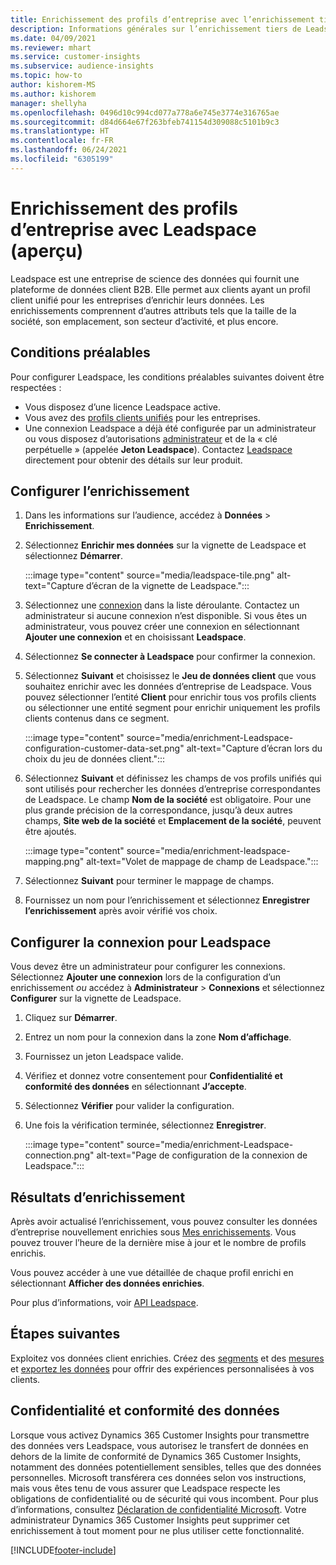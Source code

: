 ```yaml
---
title: Enrichissement des profils d’entreprise avec l’enrichissement tiers de Leadspace
description: Informations générales sur l’enrichissement tiers de Leadspace.
ms.date: 04/09/2021
ms.reviewer: mhart
ms.service: customer-insights
ms.subservice: audience-insights
ms.topic: how-to
author: kishorem-MS
ms.author: kishorem
manager: shellyha
ms.openlocfilehash: 0496d10c994cd077a778a6e745e3774e316765ae
ms.sourcegitcommit: d84d664e67f263bfeb741154d309088c5101b9c3
ms.translationtype: HT
ms.contentlocale: fr-FR
ms.lasthandoff: 06/24/2021
ms.locfileid: "6305199"
---
```

# <a name="enrichment-of-company-profiles-with-leadspace-preview"></a>Enrichissement des profils d’entreprise avec Leadspace (aperçu)

Leadspace est une entreprise de science des données qui fournit une plateforme de données client B2B. Elle permet aux clients ayant un profil client unifié pour les entreprises d’enrichir leurs données. Les enrichissements comprennent d’autres attributs tels que la taille de la société, son emplacement, son secteur d’activité, et plus encore.

## <a name="prerequisites"></a>Conditions préalables

Pour configurer Leadspace, les conditions préalables suivantes doivent être respectées :

- Vous disposez d’une licence Leadspace active.
- Vous avez des [profils clients unifiés](customer-profiles.md) pour les entreprises.
- Une connexion Leadspace a déjà été configurée par un administrateur ou vous disposez d’autorisations [administrateur](permissions.md#administrator) et de la « clé perpétuelle » (appelée **Jeton Leadspace**). Contactez [Leadspace](https://www.leadspace.com/products/leadspace-on-demand/) directement pour obtenir des détails sur leur produit.

## <a name="configure-the-enrichment"></a>Configurer l’enrichissement

1. Dans les informations sur l’audience, accédez à **Données** > **Enrichissement**.

1. Sélectionnez **Enrichir mes données** sur la vignette de Leadspace et sélectionnez **Démarrer**.

   :::image type="content" source="media/leadspace-tile.png" alt-text="Capture d’écran de la vignette de Leadspace.":::

1. Sélectionnez une [connexion](connections.md) dans la liste déroulante. Contactez un administrateur si aucune connexion n’est disponible. Si vous êtes un administrateur, vous pouvez créer une connexion en sélectionnant **Ajouter une connexion** et en choisissant **Leadspace**. 

1. Sélectionnez **Se connecter à Leadspace** pour confirmer la connexion.

1. Sélectionnez **Suivant** et choisissez le **Jeu de données client** que vous souhaitez enrichir avec les données d’entreprise de Leadspace. Vous pouvez sélectionner l’entité **Client** pour enrichir tous vos profils clients ou sélectionner une entité segment pour enrichir uniquement les profils clients contenus dans ce segment.

    :::image type="content" source="media/enrichment-Leadspace-configuration-customer-data-set.png" alt-text="Capture d’écran lors du choix du jeu de données client.":::

1. Sélectionnez **Suivant** et définissez les champs de vos profils unifiés qui sont utilisés pour rechercher les données d’entreprise correspondantes de Leadspace. Le champ **Nom de la société** est obligatoire. Pour une plus grande précision de la correspondance, jusqu’à deux autres champs, **Site web de la société** et **Emplacement de la société**, peuvent être ajoutés.

   :::image type="content" source="media/enrichment-leadspace-mapping.png" alt-text="Volet de mappage de champ de Leadspace.":::

1. Sélectionnez **Suivant** pour terminer le mappage de champs.

1. Fournissez un nom pour l’enrichissement et sélectionnez **Enregistrer l’enrichissement** après avoir vérifié vos choix.


## <a name="configure-the-connection-for-leadspace"></a>Configurer la connexion pour Leadspace 

Vous devez être un administrateur pour configurer les connexions. Sélectionnez **Ajouter une connexion** lors de la configuration d’un enrichissement *ou* accédez à **Administrateur** > **Connexions** et sélectionnez **Configurer** sur la vignette de Leadspace.

1. Cliquez sur **Démarrer**. 

1. Entrez un nom pour la connexion dans la zone **Nom d’affichage**.

1. Fournissez un jeton Leadspace valide.

1. Vérifiez et donnez votre consentement pour **Confidentialité et conformité des données** en sélectionnant **J’accepte**.

1. Sélectionnez **Vérifier** pour valider la configuration.

1. Une fois la vérification terminée, sélectionnez **Enregistrer**.
   
   :::image type="content" source="media/enrichment-Leadspace-connection.png" alt-text="Page de configuration de la connexion de Leadspace.":::

## <a name="enrichment-results"></a>Résultats d’enrichissement

Après avoir actualisé l’enrichissement, vous pouvez consulter les données d’entreprise nouvellement enrichies sous [Mes enrichissements](enrichment-hub.md). Vous pouvez trouver l’heure de la dernière mise à jour et le nombre de profils enrichis.

Vous pouvez accéder à une vue détaillée de chaque profil enrichi en sélectionnant **Afficher des données enrichies**.

Pour plus d’informations, voir [API Leadspace](https://support.leadspace.com/hc/en-us/sections/201997649-API).

## <a name="next-steps"></a>Étapes suivantes

Exploitez vos données client enrichies. Créez des [segments](segments.md) et des [mesures](measures.md) et [exportez les données](export-destinations.md) pour offrir des expériences personnalisées à vos clients.

## <a name="data-privacy-and-compliance"></a>Confidentialité et conformité des données

Lorsque vous activez Dynamics 365 Customer Insights pour transmettre des données vers Leadspace, vous autorisez le transfert de données en dehors de la limite de conformité de Dynamics 365 Customer Insights, notamment des données potentiellement sensibles, telles que des données personnelles. Microsoft transférera ces données selon vos instructions, mais vous êtes tenu de vous assurer que Leadspace respecte les obligations de confidentialité ou de sécurité qui vous incombent. Pour plus d’informations, consultez [Déclaration de confidentialité Microsoft](https://go.microsoft.com/fwlink/?linkid=396732).
Votre administrateur Dynamics 365 Customer Insights peut supprimer cet enrichissement à tout moment pour ne plus utiliser cette fonctionnalité.


[!INCLUDE[footer-include](../includes/footer-banner.md)]
